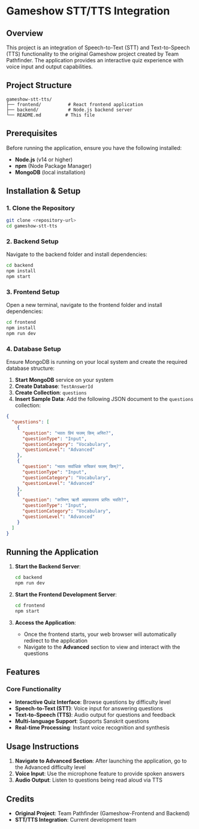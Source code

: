 # Gameshow STT/TTS Integration

## Overview
This project is an integration of Speech-to-Text (STT) and Text-to-Speech (TTS) functionality to the original Gameshow project created by Team Pathfinder. The application provides an interactive quiz experience with voice input and output capabilities.

## Project Structure
```
gameshow-stt-tts/
├── frontend/          # React frontend application
├── backend/           # Node.js backend server
└── README.md         # This file
```

## Prerequisites
Before running the application, ensure you have the following installed:

- **Node.js** (v14 or higher)
- **npm** (Node Package Manager)
- **MongoDB** (local installation)

## Installation & Setup

### 1. Clone the Repository
```bash
git clone <repository-url>
cd gameshow-stt-tts
```

### 2. Backend Setup
Navigate to the backend folder and install dependencies:
```bash
cd backend
npm install
npm start
```

### 3. Frontend Setup
Open a new terminal, navigate to the frontend folder and install dependencies:
```bash
cd frontend
npm install
npm run dev
```

### 4. Database Setup
Ensure MongoDB is running on your local system and create the required database structure:

1. **Start MongoDB** service on your system
2. **Create Database**: `TestAnswerId`
3. **Create Collection**: `questions`
4. **Insert Sample Data**: Add the following JSON document to the `questions` collection:

```json
{
  "questions": [
    {
      "question": "भवतः प्रियं फलम् किम् अस्ति?", 
      "questionType": "Input",
      "questionCategory": "Vocabulary",
      "questionLevel": "Advanced"
    },
    {
      "question": "भवतः सर्वाधिकं रुचिकरं फलम् किम्?", 
      "questionType": "Input",
      "questionCategory": "Vocabulary",
      "questionLevel": "Advanced"
    },
    {
      "question": "कस्मिन् ऋतौ आम्रफलस्य प्राप्तिः भवति?", 
      "questionType": "Input",
      "questionCategory": "Vocabulary",
      "questionLevel": "Advanced"
    }
  ]
}
```

## Running the Application

1. **Start the Backend Server**:
   ```bash
   cd backend
   npm run dev
   ```

2. **Start the Frontend Development Server**:
   ```bash
   cd frontend
   npm start
   ```

3. **Access the Application**:
   - Once the frontend starts, your web browser will automatically redirect to the application
   - Navigate to the **Advanced** section to view and interact with the questions

## Features

### Core Functionality
- **Interactive Quiz Interface**: Browse questions by difficulty level
- **Speech-to-Text (STT)**: Voice input for answering questions
- **Text-to-Speech (TTS)**: Audio output for questions and feedback
- **Multi-language Support**: Supports Sanskrit questions
- **Real-time Processing**: Instant voice recognition and synthesis


## Usage Instructions

1. **Navigate to Advanced Section**: After launching the application, go to the Advanced difficulty level
2. **Voice Input**: Use the microphone feature to provide spoken answers
3. **Audio Output**: Listen to questions being read aloud via TTS


## Credits
- **Original Project**: Team Pathfinder (Gameshow-Frontend and Backend)
- **STT/TTS Integration**: Current development team
